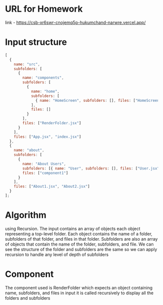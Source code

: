 # URL for Homework
link - https://csb-xr6swr-cnojemq5p-hukumchand-narwre.vercel.app/
# Input structure
```javascript
[
  {
    name: "src",
    subfolders: [
      {
        name: "components",
        subfolders: [
          {
            name: "home",
            subfolders: [
              { name: "HomeScreen", subfolders: [], files: ["HomeScreen.jsx"] }
            ],
            files: []
          }
        ],
        files: ["RenderFolder.jsx"]
      }
    ],
    files: ["App.jsx", "index.jsx"]
  },
  {
    name: "about",
    subfolders: [
      {
        name: "About Users",
        subfolders: [{ name: "User", subfolders: [], files: ["User.jsx"] }],
        files: ["component1"]
      }
    ],
    files: ["About1.jsx", "About2.jsx"]
  }
];
```
# Algorithm
using Recursion. The input contains an array of objects each object representing a top-level folder. Each object contains the name of a folder, subfolders of that folder, and files in that folder. Subfolders are also an array of objects that contain the name of the folder, subfolders, and file. We can see the structure of the folder and subfolders are the same so we can apply recursion to handle any level of depth of subfolders

# Component
The component used is RenderFolder which expects an object containing name, subfolders, and files in input it is called recursively to display all the folders and subfolders
